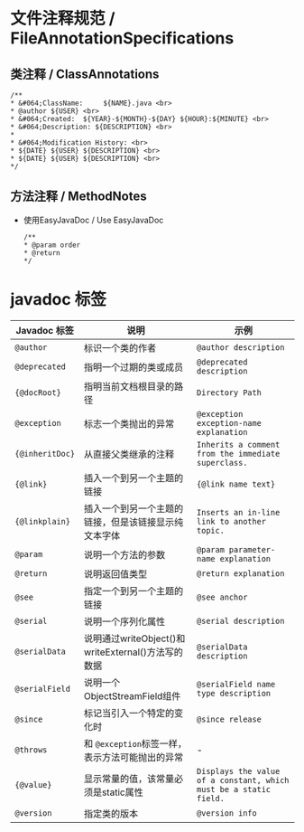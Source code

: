 # 文件注释规范 / FileAnnotationSpecifications

## 类注释 / ClassAnnotations

```
/**
* &#064;ClassName:     ${NAME}.java <br>
* @author ${USER} <br>
* &#064;Created:  ${YEAR}-${MONTH}-${DAY} ${HOUR}:${MINUTE} <br>
* &#064;Description: ${DESCRIPTION} <br>
*
* &#064;Modification History: <br>
* ${DATE} ${USER} ${DESCRIPTION} <br>
* ${DATE} ${USER} ${DESCRIPTION} <br>
*/
```

## 方法注释 / MethodNotes

- 使用EasyJavaDoc / Use EasyJavaDoc
  ```
  /**
  * @param order 
  * @return 
  */
  ```

# javadoc 标签

| Javadoc 标签      | 说明                                       | 示例                                                                |
|-----------------|------------------------------------------|-------------------------------------------------------------------|
| `@author`       | 标识一个类的作者                                 | `@author description`                                             |
| `@deprecated`   | 指明一个过期的类或成员                              | `@deprecated description`                                         |
| `{@docRoot}`    | 指明当前文档根目录的路径                             | `Directory Path`                                                  |
| `@exception`    | 标志一个类抛出的异常                               | `@exception exception-name explanation`                           |
| `{@inheritDoc}` | 从直接父类继承的注释                               | `Inherits a comment from the immediate superclass.`               |
| `{@link}`       | 插入一个到另一个主题的链接                            | `{@link name text}`                                               |
| `{@linkplain}`  | 插入一个到另一个主题的链接，但是该链接显示纯文本字体               | `Inserts an in-line link to another topic.`                       |
| `@param`        | 说明一个方法的参数                                | `@param parameter-name explanation`                               |
| `@return`       | 说明返回值类型                                  | `@return explanation`                                             |
| `@see`          | 指定一个到另一个主题的链接                            | `@see anchor`                                                     |
| `@serial`       | 说明一个序列化属性                                | `@serial description`                                             |
| `@serialData`   | 说明通过writeObject()和 writeExternal()方法写的数据 | `@serialData description`                                         |
| `@serialField`  | 说明一个ObjectStreamField组件                  | `@serialField name type description`                              |
| `@since`        | 标记当引入一个特定的变化时                            | `@since release`                                                  |
| `@throws`       | 和 `@exception`标签一样，表示方法可能抛出的异常           | -                                                                 |
| `{@value}`      | 显示常量的值，该常量必须是static属性                    | `Displays the value of a constant, which must be a static field.` |
| `@version`      | 指定类的版本                                   | `@version info`                                                   |

